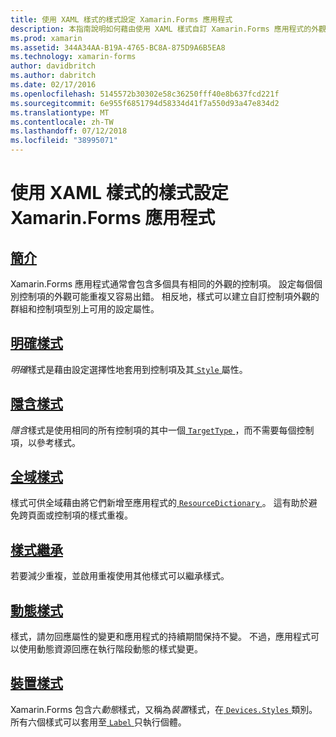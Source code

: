 ```yaml
---
title: 使用 XAML 樣式的樣式設定 Xamarin.Forms 應用程式
description: 本指南說明如何藉由使用 XAML 樣式自訂 Xamarin.Forms 應用程式的外觀。
ms.prod: xamarin
ms.assetid: 344A34AA-B19A-4765-BC8A-875D9A6B5EA8
ms.technology: xamarin-forms
author: davidbritch
ms.author: dabritch
ms.date: 02/17/2016
ms.openlocfilehash: 5145572b30302e58c36250fff40e8b637fcd221f
ms.sourcegitcommit: 6e955f6851794d58334d41f7a550d93a47e834d2
ms.translationtype: MT
ms.contentlocale: zh-TW
ms.lasthandoff: 07/12/2018
ms.locfileid: "38995071"
---
```

# <a name="styling-xamarinforms-apps-using-xaml-styles"></a>使用 XAML 樣式的樣式設定 Xamarin.Forms 應用程式

## <a name="introductionintroductionmd"></a>[簡介](introduction.md)

Xamarin.Forms 應用程式通常會包含多個具有相同的外觀的控制項。 設定每個個別控制項的外觀可能重複又容易出錯。 相反地，樣式可以建立自訂控制項外觀的群組和控制項型別上可用的設定屬性。

## <a name="explicit-stylesexplicitmd"></a>[明確樣式](explicit.md)

*明確*樣式是藉由設定選擇性地套用到控制項及其[ `Style` ](xref:Xamarin.Forms.VisualElement.Style)屬性。

## <a name="implicit-stylesimplicitmd"></a>[隱含樣式](implicit.md)

*隱含*樣式是使用相同的所有控制項的其中一個[ `TargetType` ](xref:Xamarin.Forms.Style.TargetType)，而不需要每個控制項，以參考樣式。

## <a name="global-stylesapplicationmd"></a>[全域樣式](application.md)

樣式可供全域藉由將它們新增至應用程式的[ `ResourceDictionary` ](xref:Xamarin.Forms.ResourceDictionary)。 這有助於避免跨頁面或控制項的樣式重複。

## <a name="style-inheritanceinheritancemd"></a>[樣式繼承](inheritance.md)

若要減少重複，並啟用重複使用其他樣式可以繼承樣式。

## <a name="dynamic-stylesdynamicmd"></a>[動態樣式](dynamic.md)

樣式，請勿回應屬性的變更和應用程式的持續期間保持不變。 不過，應用程式可以使用動態資源回應在執行階段動態的樣式變更。

## <a name="device-stylesdevicemd"></a>[裝置樣式](device.md)

Xamarin.Forms 包含六*動態*樣式，又稱為*裝置*樣式，在[ `Devices.Styles` ](xref:Xamarin.Forms.Device.Styles)類別。 所有六個樣式可以套用至[ `Label` ](xref:Xamarin.Forms.Label)只執行個體。
